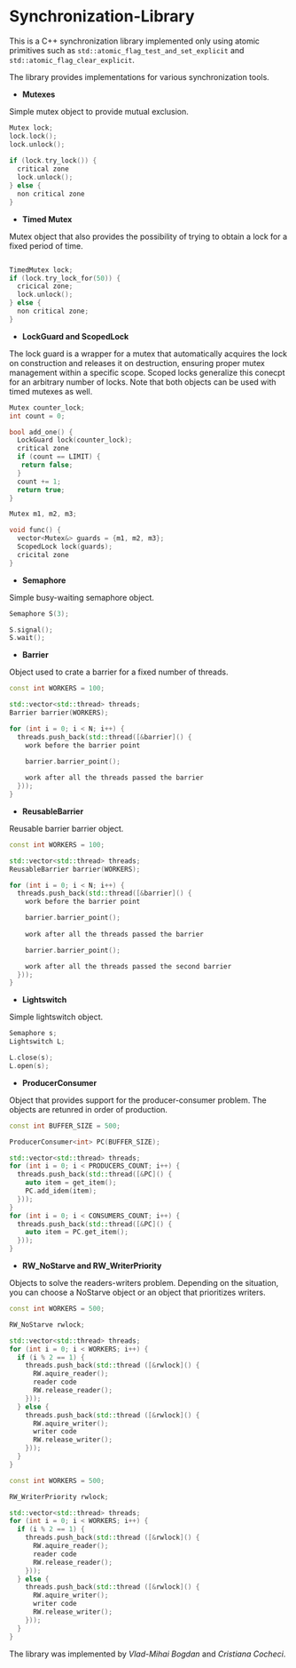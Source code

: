 # Synchronization-Library

This is a C++ synchronization library implemented only using atomic primitives such as `std::atomic_flag_test_and_set_explicit` and `std::atomic_flag_clear_explicit`.

The library provides implementations for various synchronization tools. 

* **Mutexes**

Simple mutex object to provide mutual exclusion.
```c++
Mutex lock;
lock.lock();
lock.unlock();
 
if (lock.try_lock()) {
  critical zone
  lock.unlock();
} else {
  non critical zone
}
```

* **Timed Mutex**

Mutex object that also provides the possibility of trying to obtain a lock for a fixed period of time.
```c++

TimedMutex lock;
if (lock.try_lock_for(50)) {
  cricical zone;
  lock.unlock();
} else {
  non critical zone;
}
```

* **LockGuard and ScopedLock**


The lock guard is a wrapper for a mutex that automatically acquires the lock on construction and releases it on destruction, ensuring proper mutex management within a specific scope. Scoped locks generalize this conecpt for an arbitrary number of locks. Note that both objects can be used with timed mutexes as well.
```c++
Mutex counter_lock;
int count = 0;

bool add_one() {
  LockGuard lock(counter_lock);
  critical zone
  if (count == LIMIT) {
   return false;
  }
  count += 1;
  return true;
}
```

```c++
Mutex m1, m2, m3;

void func() {
  vector<Mutex&> guards = {m1, m2, m3};
  ScopedLock lock(guards);
  cricital zone
}

```

* **Semaphore**

Simple busy-waiting semaphore object. 
```c++
Semaphore S(3);

S.signal();
S.wait();
```

* **Barrier**

Object used to crate a barrier for a fixed number of threads.
```c++
const int WORKERS = 100;

std::vector<std::thread> threads;
Barrier barrier(WORKERS);

for (int i = 0; i < N; i++) {
  threads.push_back(std::thread([&barrier]() {
    work before the barrier point

    barrier.barrier_point();
    
    work after all the threads passed the barrier
  }));
}
```

* **ReusableBarrier**

Reusable barrier barrier object.
```c++
const int WORKERS = 100;

std::vector<std::thread> threads;
ReusableBarrier barrier(WORKERS);

for (int i = 0; i < N; i++) {
  threads.push_back(std::thread([&barrier]() {
    work before the barrier point

    barrier.barrier_point();
    
    work after all the threads passed the barrier

    barrier.barrier_point();

    work after all the threads passed the second barrier
  }));
}
```

* **Lightswitch**

Simple lightswitch object.

```c++
Semaphore s;
Lightswitch L;

L.close(s);
L.open(s);
```

* **ProducerConsumer**

Object that provides support for the producer-consumer problem. The objects are retunred in order of production.
```c++
const int BUFFER_SIZE = 500;

ProducerConsumer<int> PC(BUFFER_SIZE);

std::vector<std::thread> threads;
for (int i = 0; i < PRODUCERS_COUNT; i++) {
  threads.push_back(std::thread([&PC]() {
    auto item = get_item();
    PC.add_idem(item);
  }));
}
for (int i = 0; i < CONSUMERS_COUNT; i++) {
  threads.push_back(std::thread([&PC]() {
    auto item = PC.get_item();
  }));
}
```

* **RW_NoStarve and RW_WriterPriority**

Objects to solve the readers-writers problem. Depending on the situation, you can choose a NoStarve object or an object that prioritizes writers.
```c++
const int WORKERS = 500;

RW_NoStarve rwlock;

std::vector<std::thread> threads;
for (int i = 0; i < WORKERS; i++) {
  if (i % 2 == 1) {
    threads.push_back(std::thread ([&rwlock]() {
      RW.aquire_reader();
      reader code
      RW.release_reader();
    }));
  } else {
    threads.push_back(std::thread ([&rwlock]() {
      RW.aquire_writer();
      writer code
      RW.release_writer();
    }));
  }
}
```

```c++
const int WORKERS = 500;

RW_WriterPriority rwlock;

std::vector<std::thread> threads;
for (int i = 0; i < WORKERS; i++) {
  if (i % 2 == 1) {
    threads.push_back(std::thread ([&rwlock]() {
      RW.aquire_reader();
      reader code
      RW.release_reader();
    }));
  } else {
    threads.push_back(std::thread ([&rwlock]() {
      RW.aquire_writer();
      writer code
      RW.release_writer();
    }));
  }
}
```


The library was implemented by *Vlad-Mihai Bogdan* and *Cristiana Cocheci*.
